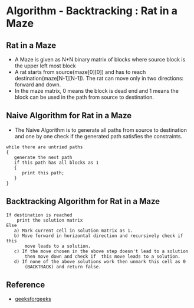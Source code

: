 # Algorithm - Backtracking : Rat in a Maze

## Rat in a Maze
- A Maze is given as N*N binary matrix of blocks where source block is the upper left most block 
- A rat starts from source(maze[0][0]) and has to reach destination(maze[N-1][N-1]). The rat can move only in two directions: forward and down.
- In the maze matrix, 0 means the block is dead end and 1 means the block can be used in the path from source to destination.

## Naive Algorithm for Rat in a Maze
- The Naive Algorithm is to generate all paths from source to destination and one by one check if the generated path satisfies the constraints.
```shell
while there are untried paths
{
   generate the next path
   if this path has all blocks as 1
   {
      print this path;
   }
}
```

## Backtracking Algorithm for Rat in a Maze
```shell
If destination is reached
    print the solution matrix
Else
   a) Mark current cell in solution matrix as 1. 
   b) Move forward in horizontal direction and recursively check if this 
       move leads to a solution. 
   c) If the move chosen in the above step doesn't lead to a solution
       then move down and check if  this move leads to a solution. 
   d) If none of the above solutions work then unmark this cell as 0 
       (BACKTRACK) and return false.
```

## Reference
* [geeksforgeeks](http://www.geeksforgeeks.org/backttracking-set-2-rat-in-a-maze/)